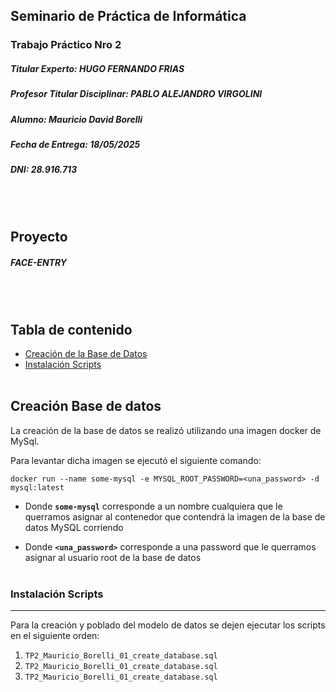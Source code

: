 ## Seminario de Práctica de Informática
### Trabajo Práctico Nro 2

##### Titular Experto: HUGO FERNANDO FRIAS
##### Profesor Titular Disciplinar: PABLO ALEJANDRO VIRGOLINI
##### Alumno: Mauricio David Borelli
##### Fecha de Entrega: 18/05/2025
##### DNI: 28.916.713
<br></br>
## Proyecto 

##### FACE-ENTRY
<br></br>
## Tabla de contenido

* [Creación de la Base de Datos](#creación-base-de-datos)
* [Instalación Scripts](#instalación-scripts)
<br></br>
## Creación Base de datos

La creación de la base de datos se realizó utilizando una imagen docker de MySql. 

Para levantar dicha imagen se ejecutó el siguiente comando:
```
docker run --name some-mysql -e MYSQL_ROOT_PASSWORD=<una_password> -d mysql:latest
```

- Donde **`some-mysql`** corresponde a un nombre cualquiera que le querramos asignar al contenedor que contendrá la imagen de la base de datos MySQL corriendo

- Donde **`<una_password>`** corresponde a una password que le querramos asignar al usuario root de la base de datos
<br></br>

### Instalación Scripts
___
Para la creación y poblado del modelo de datos se dejen ejecutar los scripts en el siguiente orden:

1. `TP2_Mauricio_Borelli_01_create_database.sql`
2. `TP2_Mauricio_Borelli_01_create_database.sql`
3. `TP2_Mauricio_Borelli_01_create_database.sql`